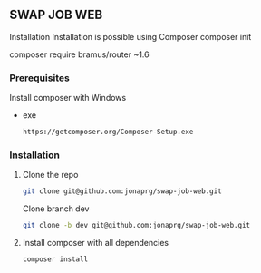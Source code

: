 ## SWAP JOB WEB

Installation
Installation is possible using Composer
composer init

composer require bramus/router ~1.6

<!-- GETTING STARTED -->

### Prerequisites

Install composer with Windows 
* exe
  ```sh
  https://getcomposer.org/Composer-Setup.exe
  ```

### Installation

1. Clone the repo
   ```sh
   git clone git@github.com:jonaprg/swap-job-web.git
   ```
   Clone branch dev
   ```sh
   git clone -b dev git@github.com:jonaprg/swap-job-web.git
   ```
2. Install composer with all dependencies 
   ```sh
   composer install
   ```